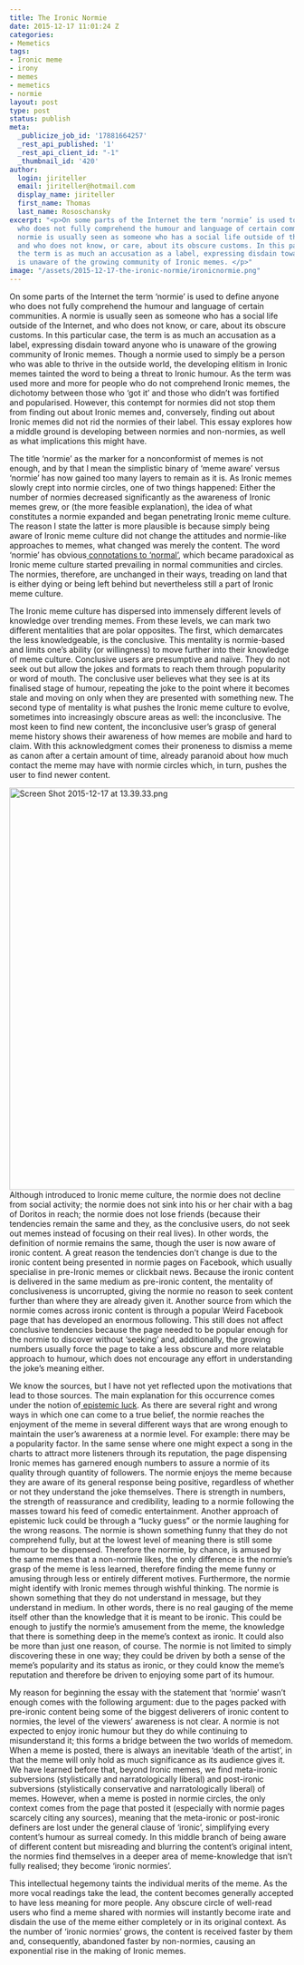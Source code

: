 ```yaml
---
title: The Ironic Normie
date: 2015-12-17 11:01:24 Z
categories:
- Memetics
tags:
- Ironic meme
- irony
- memes
- memetics
- normie
layout: post
type: post
status: publish
meta:
  _publicize_job_id: '17881664257'
  _rest_api_published: '1'
  _rest_api_client_id: "-1"
  _thumbnail_id: '420'
author:
  login: jiriteller
  email: jiriteller@hotmail.com
  display_name: jiriteller
  first_name: Thomas
  last_name: Rososchansky
excerpt: "<p>On some parts of the Internet the term ‘normie’ is used to define anyone
  who does not fully comprehend the humour and language of certain communities. A
  normie is usually seen as someone who has a social life outside of the Internet,
  and who does not know, or care, about its obscure customs. In this particular case,
  the term is as much an accusation as a label, expressing disdain toward anyone who
  is unaware of the growing community of Ironic memes. </p>"
image: "/assets/2015-12-17-the-ironic-normie/ironicnormie.png"
---
```


<p>On some parts of the Internet the term ‘normie’ is used to define anyone who does not fully comprehend the humour and language of certain communities. A normie is usually seen as someone who has a social life outside of the Internet, and who does not know, or care, about its obscure customs. In this particular case, the term is as much an accusation as a label, expressing disdain toward anyone who is unaware of the growing community of Ironic memes. Though a normie used to simply be a person who was able to thrive in the outside world, the developing elitism in Ironic memes tainted the word to being a threat to Ironic humour. As the term was used more and more for people who do not comprehend Ironic memes, the dichotomy between those who ‘got it’ and those who didn’t was fortified and popularised. However, this contempt for normies did not stop them from finding out about Ironic memes and, conversely, finding out about Ironic memes did not rid the normies of their label. This essay explores how a middle ground is developing between normies and non-normies, as well as what implications this might have.</p>
<p><span style="font-weight:400;">The title ‘normie’ as the marker for a nonconformist of memes is not enough, and by that I mean the simplistic binary of ‘meme aware’ versus ‘normie’ has now gained too many layers to remain as it is. As Ironic memes slowly crept into normie circles, one of two things happened: Either the number of normies decreased significantly as the awareness of Ironic memes grew, or (the more feasible explanation), the idea of what constitutes a normie expanded and began penetrating Ironic meme culture. The reason I state the latter is more plausible is because simply being aware of Ironic meme culture did not change the attitudes and normie-like approaches to memes, what changed was merely the content. The word ‘normie’ has obvious</span><a href="http://knowyourmeme.com/memes/normie"> <span style="font-weight:400;">connotations to ‘normal’</span></a><span style="font-weight:400;">, which became paradoxical as Ironic meme culture started prevailing in normal communities and circles. The normies, therefore, are unchanged in their ways, treading on land that is either dying or being left behind but nevertheless still a part of Ironic meme culture.</span></p>
<p><span style="font-weight:400;"></span> <span style="font-weight:400;">The Ironic meme culture has dispersed into immensely different levels of knowledge over trending memes. From these levels, we can mark two different mentalities that are polar opposites. The first, which demarcates the less knowledgeable, is the conclusive. This mentality is normie-based and limits one’s ability (or willingness) to move further into their knowledge of meme culture. Conclusive users are presumptive and naïve. They do not seek out but allow the jokes and formats to reach them through popularity or word of mouth. The conclusive user believes what they see is at its finalised stage of humour, repeating the joke to the point where it becomes stale and moving on only when they are presented with something new. The second type of mentality is what pushes the Ironic meme culture to evolve, sometimes into increasingly obscure areas as well: the inconclusive. The most keen to find new content, the inconclusive user’s grasp of general meme history shows their awareness of how memes are mobile and hard to claim. With this acknowledgment comes their proneness to dismiss a meme as canon after a certain amount of time, already paranoid about how much contact the meme may have with normie circles which, in turn, pushes the user to find newer content.</span></p>
<p><span style="font-weight:400;"> <img class="alignnone size-full wp-image-428" src="{{ site.baseurl }}/assets/2015-12-17-the-ironic-normie/ironicnormie.png" alt="Screen Shot 2015-12-17 at 13.39.33.png" width="1292" height="710" /></span> <span style="font-weight:400;">Although introduced to Ironic meme culture, the normie does not decline from social activity; the normie does not sink into his or her chair with a bag of Doritos in reach; the normie does not lose friends (because their tendencies remain the same and they, as the conclusive users, do not seek out memes instead of focusing on their real lives). In other words, the definition of normie remains the same, though the user is now aware of ironic content. A great reason the tendencies don’t change is due to the ironic content being presented in normie pages on Facebook, which usually specialise in pre-Ironic memes or clickbait news. Because the ironic content is delivered in the same medium as pre-ironic content, the mentality of conclusiveness is uncorrupted, giving the normie no reason to seek content further than where they are already given it. Another source from which the normie comes across ironic content is through a popular Weird Facebook page that has developed an enormous following. This still does not affect conclusive tendencies because the page needed to be popular enough for the normie to discover without ‘seeking’ and, additionally, the growing numbers usually force the page to take a less obscure and more relatable approach to humour, which does not encourage any effort in understanding the joke’s meaning either.</span></p>
<p><span style="font-weight:400;"></span> <span style="font-weight:400;">We know the sources, but I have not yet reflected upon the motivations that lead to those sources. The main explanation for this occurrence comes under the notion of</span><a href="http://www.iep.utm.edu/epi-luck/"> <span style="font-weight:400;">epistemic luck</span></a><span style="font-weight:400;">. As there are several right and wrong ways in which one can come to a true belief, the normie reaches the enjoyment of the meme in several different ways that are wrong enough to maintain the user’s awareness at a normie level. For example: there may be a popularity factor. In the same sense where one might expect a song in the charts to attract more listeners through its reputation, the page dispensing Ironic memes has garnered enough numbers to assure a normie of its quality through quantity of followers. The normie enjoys the meme because they are aware of its general response being positive, regardless of whether or not they understand the joke themselves. There is strength in numbers, the strength of reassurance and credibility, leading to a normie following the masses toward his feed of comedic entertainment. Another approach of epistemic luck could be through a “lucky guess” or the normie laughing for the wrong reasons. The normie is shown something funny that they do not comprehend fully, but at the lowest level of meaning there is still some humour to be dispensed. Therefore the normie, by chance, is amused by the same memes that a non-normie likes, the only difference is the normie’s grasp of the meme is less learned, therefore finding the meme funny or amusing through less or entirely different motives. Furthermore, the normie might identify with Ironic memes through wishful thinking. The normie is shown something that they do not understand in message, but they understand in medium. In other words, there is no real gauging of the meme itself other than the knowledge that it is meant to be ironic. This could be enough to justify the normie’s amusement from the meme, the knowledge that there is something deep in the meme’s context as ironic. It could also be more than just one reason, of course. The normie is not limited to simply discovering these in one way; they could be driven by both a sense of the meme’s popularity and its status as ironic, or they could know the meme’s reputation and therefore be driven to enjoying some part of its humour.</span></p>
<p><span style="font-weight:400;"></span> <span style="font-weight:400;">My reason for beginning the essay with the statement that ‘normie’ wasn’t enough comes with the following argument: due to the pages packed with pre-ironic content being some of the biggest deliverers of ironic content to normies, the level of the viewers’ awareness is not clear. A normie is not expected to enjoy ironic humour but they do while continuing to misunderstand it; this forms a bridge between the two worlds of memedom. When a meme is posted, there is always an inevitable ‘death of the artist’, in that the meme will only hold as much significance as its audience gives it. We have learned before that, beyond Ironic memes, we find meta-ironic subversions (stylistically and narratologically liberal) and post-ironic subversions (stylistically conservative and narratologically liberal) of memes. However, when a meme is posted in normie circles, the only context comes from the page that posted it (especially with normie pages scarcely citing any sources), meaning that the meta-ironic or post-ironic definers are lost under the general clause of ‘ironic’, simplifying every content’s humour as surreal comedy. In this middle branch of being aware of different content but misreading and blurring the content’s original intent, the normies find themselves in a deeper area of meme-knowledge that isn’t fully realised; they become ‘ironic normies’.</span></p>
<p><span style="font-weight:400;"></span> <span style="font-weight:400;">This intellectual hegemony taints the individual merits of the meme. As the more vocal readings take the lead, the content becomes generally accepted to have less meaning for more people. Any obscure circle of well-read users who find a meme shared with normies will instantly become irate and disdain the use of the meme either completely or in its original context. As the number of ‘ironic normies’ grows, the content is received faster by them and, consequently, abandoned faster by non-normies, causing an exponential rise in the making of Ironic memes.</span></p>
